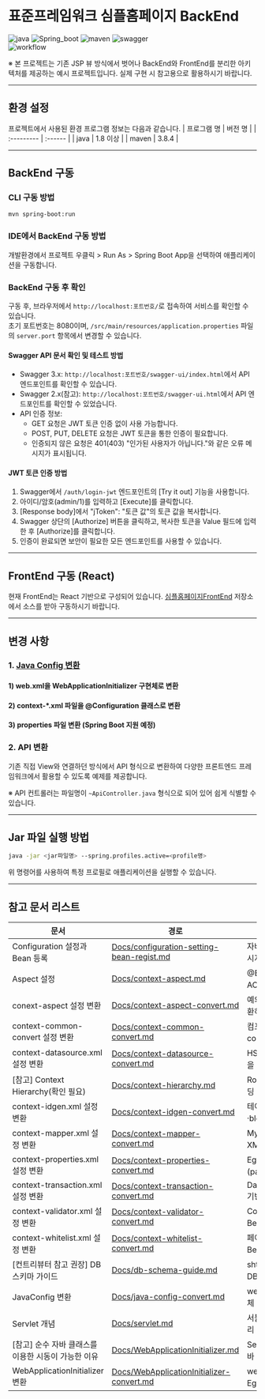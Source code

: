 # 표준프레임워크 심플홈페이지 BackEnd

![java](https://img.shields.io/badge/java-007396?style=for-the-badge&logo=JAVA&logoColor=white)
![Spring_boot](https://img.shields.io/badge/Spring_Boot-F2F4F9?style=for-the-badge&logo=spring-boot)
![maven](https://img.shields.io/badge/Maven-C71A36?style=for-the-badge&logo=apache-maven&logoColor=white)
![swagger](https://img.shields.io/badge/swagger-85EA2D?style=for-the-badge&logo=swagger&logoColor=black)  
![workflow](https://github.com/eGovFramework/egovframe-template-simple-backend/actions/workflows/maven.yml/badge.svg)

※ 본 프로젝트는 기존 JSP 뷰 방식에서 벗어나 BackEnd와 FrontEnd를 분리한 아키텍처를 제공하는 예시 프로젝트입니다. 실제 구현 시 참고용으로 활용하시기 바랍니다.

---

## 환경 설정

프로젝트에서 사용된 환경 프로그램 정보는 다음과 같습니다.
| 프로그램 명 | 버전 명 |
| :--------- | :------ |
| java | 1.8 이상 |
| maven | 3.8.4 |

---

## BackEnd 구동

### CLI 구동 방법

```bash
mvn spring-boot:run
```

### IDE에서 BackEnd 구동 방법

개발환경에서 프로젝트 우클릭 > Run As > Spring Boot App을 선택하여 애플리케이션을 구동합니다.

### BackEnd 구동 후 확인

구동 후, 브라우저에서 `http://localhost:포트번호/`로 접속하여 서비스를 확인할 수 있습니다.  
초기 포트번호는 8080이며, `/src/main/resources/application.properties` 파일의 `server.port` 항목에서 변경할 수 있습니다.  

#### Swagger API 문서 확인 및 테스트 방법
- Swagger 3.x: `http://localhost:포트번호/swagger-ui/index.html`에서 API 엔드포인트를 확인할 수 있습니다.
- Swagger 2.x(참고): `http://localhost:포트번호/swagger-ui.html`에서 API 엔드포인트를 확인할 수 있었습니다.
- API 인증 정보:
  - GET 요청은 JWT 토큰 인증 없이 사용 가능합니다.
  - POST, PUT, DELETE 요청은 JWT 토큰을 통한 인증이 필요합니다.
  - 인증되지 않은 요청은 401(403) "인가된 사용자가 아닙니다."와 같은 오류 메시지가 표시됩니다.

#### JWT 토큰 인증 방법
1. Swagger에서 `/auth/login-jwt` 엔드포인트의 [Try it out] 기능을 사용합니다.
2. 아이디/암호(admin/1)를 입력하고 [Execute]를 클릭합니다.
3. [Response body]에서 "jToken": "토큰 값"의 토큰 값을 복사합니다.
4. Swagger 상단의 [Authorize] 버튼을 클릭하고, 복사한 토큰을 Value 필드에 입력한 후 [Authorize]를 클릭합니다.
5. 인증이 완료되면 보안이 필요한 모든 엔드포인트를 사용할 수 있습니다.

---

## FrontEnd 구동 (React)

현재 FrontEnd는 React 기반으로 구성되어 있습니다.
[심플홈페이지FrontEnd](https://github.com/eGovFramework/egovframe-template-simple-react.git) 저장소에서 소스를 받아 구동하시기 바랍니다.

---

## 변경 사항

### 1. [Java Config 변환](./Docs/java-config-convert.md)

#### 1) web.xml을 WebApplicationInitializer 구현체로 변환

#### 2) context-\*.xml 파일을 @Configuration 클래스로 변환

#### 3) properties 파일 변환 (Spring Boot 지원 예정)

### 2. API 변환

기존 직접 View와 연결하던 방식에서 API 형식으로 변환하여 다양한 프론트엔드 프레임워크에서 활용할 수 있도록 예제를 제공합니다.

※ API 컨트롤러는 파일명이 `~ApiController.java` 형식으로 되어 있어 쉽게 식별할 수 있습니다.

---

## Jar 파일 실행 방법
```bash
java -jar <jar파일명> --spring.profiles.active=<profile명>
```

위 명령어를 사용하여 특정 프로필로 애플리케이션을 실행할 수 있습니다.

---

## 참고 문서 리스트

| 문서                             | 경로                                                                                     | 한줄 설명                                                                          |
|--------------------------------|----------------------------------------------------------------------------------------|--------------------------------------------------------------------------------|
| Configuration 설정과 Bean 등록      | [Docs/configuration-setting-bean-regist.md](Docs/configuration-setting-bean-regist.md) | 자바 기반 @Configuration/@Bean 규칙과 컴포넌트 스캔·메시지소스 등 Bean 등록 요령                      |
| Aspect 설정                      | [Docs/context-aspect.md](Docs/context-aspect.md)                                       | @EnableAspectJAutoProxy로 프록시 기반 AOP 활성화 및 AOP 개념·옵션 요약                         |
| conext-aspect 설정 변환            | [Docs/context-aspect-convert.md](Docs/context-aspect-convert.md)                       | 예외 처리 AOP(context-aspect.xml) 를 JavaConfig로 변환하는 방법(Handler/패턴/매니저 등록)         |
| context-common-convert 설정 변환   | [Docs/context-common-convert.md](Docs/context-common-convert.md)                       | 컴포넌트 스캔·메시지소스 등 공통 Bean을 context-common.xml에서 JavaConfig로 이전                   |
| context-datasource.xml 설정 변환   | [Docs/context-datasource-convert.md](Docs/context-datasource-convert.md)               | HSQL 내장 DB·DBCP BasicDataSource 등 데이터소스 설정을 JavaConfig로 변환                     |
| [참고] Context Hierarchy(확인 필요)  | [Docs/context-hierarchy.md](Docs/context-hierarchy.md)                                 | Root/Servlet WebApplicationContext 계층 구조와 역할·로딩 방식 정리                          |
| context-idgen.xml 설정 변환        | [Docs/context-idgen-convert.md](Docs/context-idgen-convert.md)                         | 테이블 기반 ID 생성기(EgovTableIdGnrServiceImpl) 전략·blockSize·관리 테이블 설정 변환             |
| context-mapper.xml 설정 변환       | [Docs/context-mapper-convert.md](Docs/context-mapper-convert.md)                       | MyBatis SqlSessionFactory/매퍼·LobHandler 설정을 XML→JavaConfig로 이전                 |
| context-properties.xml  설정 변환  | [Docs/context-properties-convert.md](Docs/context-properties-convert.md)               | EgovPropertyService에 전역 프로퍼티(pageUnit·fileStorePath 등) 등록(JavaConfig)          |
| context-transaction.xml  설정 변환 | [Docs/context-transaction-convert.md](Docs/context-transaction-convert.md)             | DataSourceTransactionManager·TransactionInterceptor 기반 트랜잭션 AOP 설정(JavaConfig) |
| context-validator.xml  설정 변환   | [Docs/context-validator-convert.md](Docs/context-validator-convert.md)                 | Commons Validator 룰 파일 로딩과 BeanValidator/Factory 설정을 JavaConfig로 변환            |
| context-whitelist.xml  설정 변환   | [Docs/context-whitelist-convert.md](Docs/context-whitelist-convert.md)                 | 페이지 링크 화이트리스트를 util:list → List<String> Bean(JavaConfig)으로 전환                  |
| [컨트리뷰터 참고 권장] DB 스키마 가이드       | [Docs/db-schema-guide.md](Docs/db-schema-guide.md)                                     | shtdb.sql 기반 테이블 용도·컬럼(한글)·제약·기본값을 정리한 DB 스키마 가이드                              |
| JavaConfig 변환                  | [Docs/java-config-convert.md](Docs/java-config-convert.md)                             | web.xml 및 context-*.xml 전반을 JavaConfig로 옮기는 전체 변환 가이드(연결 문서 포함)                |
| Servlet 개념                     | [Docs/servlet.md](Docs/servlet.md)                                                     | 서블릿/CGI 개념과 요청→서비스→응답 라이프사이클, 매핑 원리 요약                                         |
| [참고] 순수 자바 클래스를 이용한 시동이 가능한 이유 | [Docs/WebApplicationInitializer.md](Docs/WebApplicationInitializer.md)                 | Servlet 3.x WebApplicationInitializer와 Spring의 순수 자바 부트스트랩 원리                  |
| WebApplicationInitializer 변환   | [Docs/WebApplicationInitializer-convert.md](Docs/WebApplicationInitializer-convert.md) | web.xml의 리스너·컨텍스트·디스패처 설정을 EgovWebApplicationInitializer(JavaConfig)로 변환       |